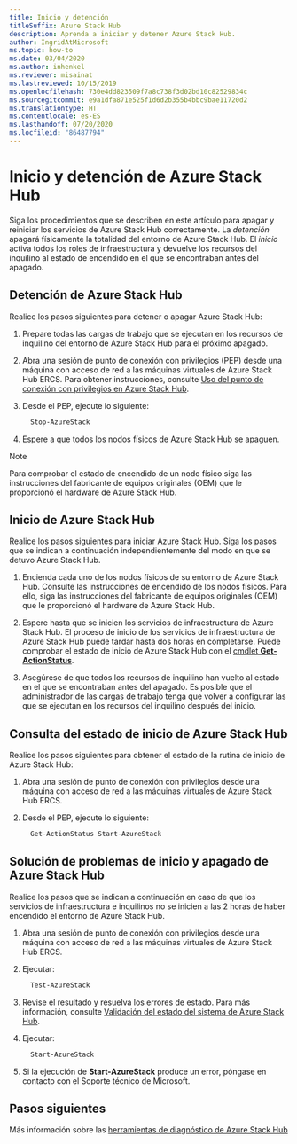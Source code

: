 ```yaml
---
title: Inicio y detención
titleSuffix: Azure Stack Hub
description: Aprenda a iniciar y detener Azure Stack Hub.
author: IngridAtMicrosoft
ms.topic: how-to
ms.date: 03/04/2020
ms.author: inhenkel
ms.reviewer: misainat
ms.lastreviewed: 10/15/2019
ms.openlocfilehash: 730e4dd823509f7a8c738f3d02bd10c82529834c
ms.sourcegitcommit: e9a1dfa871e525f1d6d2b355b4bbc9bae11720d2
ms.translationtype: HT
ms.contentlocale: es-ES
ms.lasthandoff: 07/20/2020
ms.locfileid: "86487794"
---
```

# <a name="start-and-stop-azure-stack-hub"></a>Inicio y detención de Azure Stack Hub

Siga los procedimientos que se describen en este artículo para apagar y reiniciar los servicios de Azure Stack Hub correctamente. La *detención* apagará físicamente la totalidad del entorno de Azure Stack Hub. El *inicio* activa todos los roles de infraestructura y devuelve los recursos del inquilino al estado de encendido en el que se encontraban antes del apagado.

## <a name="stop-azure-stack-hub"></a>Detención de Azure Stack Hub

Realice los pasos siguientes para detener o apagar Azure Stack Hub:

1. Prepare todas las cargas de trabajo que se ejecutan en los recursos de inquilino del entorno de Azure Stack Hub para el próximo apagado.

2. Abra una sesión de punto de conexión con privilegios (PEP) desde una máquina con acceso de red a las máquinas virtuales de Azure Stack Hub ERCS. Para obtener instrucciones, consulte [Uso del punto de conexión con privilegios en Azure Stack Hub](azure-stack-privileged-endpoint.md).

3. Desde el PEP, ejecute lo siguiente:

    ```powershell
      Stop-AzureStack
    ```

4. Espere a que todos los nodos físicos de Azure Stack Hub se apaguen.

> [!Note]
> Para comprobar el estado de encendido de un nodo físico siga las instrucciones del fabricante de equipos originales (OEM) que le proporcionó el hardware de Azure Stack Hub.

## <a name="start-azure-stack-hub"></a>Inicio de Azure Stack Hub

Realice los pasos siguientes para iniciar Azure Stack Hub. Siga los pasos que se indican a continuación independientemente del modo en que se detuvo Azure Stack Hub.

1. Encienda cada uno de los nodos físicos de su entorno de Azure Stack Hub. Consulte las instrucciones de encendido de los nodos físicos. Para ello, siga las instrucciones del fabricante de equipos originales (OEM) que le proporcionó el hardware de Azure Stack Hub.

2. Espere hasta que se inicien los servicios de infraestructura de Azure Stack Hub. El proceso de inicio de los servicios de infraestructura de Azure Stack Hub puede tardar hasta dos horas en completarse. Puede comprobar el estado de inicio de Azure Stack Hub con el [cmdlet **Get-ActionStatus**](#get-the-startup-status-for-azure-stack-hub).

3. Asegúrese de que todos los recursos de inquilino han vuelto al estado en el que se encontraban antes del apagado. Es posible que el administrador de las cargas de trabajo tenga que volver a configurar las que se ejecutan en los recursos del inquilino después del inicio.

## <a name="get-the-startup-status-for-azure-stack-hub"></a>Consulta del estado de inicio de Azure Stack Hub

Realice los pasos siguientes para obtener el estado de la rutina de inicio de Azure Stack Hub:

1. Abra una sesión de punto de conexión con privilegios desde una máquina con acceso de red a las máquinas virtuales de Azure Stack Hub ERCS.

2. Desde el PEP, ejecute lo siguiente:

    ```powershell
      Get-ActionStatus Start-AzureStack
    ```

## <a name="troubleshoot-startup-and-shutdown-of-azure-stack-hub"></a>Solución de problemas de inicio y apagado de Azure Stack Hub

Realice los pasos que se indican a continuación en caso de que los servicios de infraestructura e inquilinos no se inicien a las 2 horas de haber encendido el entorno de Azure Stack Hub.

1. Abra una sesión de punto de conexión con privilegios desde una máquina con acceso de red a las máquinas virtuales de Azure Stack Hub ERCS.

2. Ejecutar:

    ```powershell
      Test-AzureStack
      ```

3. Revise el resultado y resuelva los errores de estado. Para más información, consulte [Validación del estado del sistema de Azure Stack Hub](azure-stack-diagnostic-test.md).

4. Ejecutar:

    ```powershell
      Start-AzureStack
    ```

5. Si la ejecución de **Start-AzureStack** produce un error, póngase en contacto con el Soporte técnico de Microsoft.

## <a name="next-steps"></a>Pasos siguientes

Más información sobre las [herramientas de diagnóstico de Azure Stack Hub](./azure-stack-diagnostic-log-collection-overview.md?view=azs-2002)
